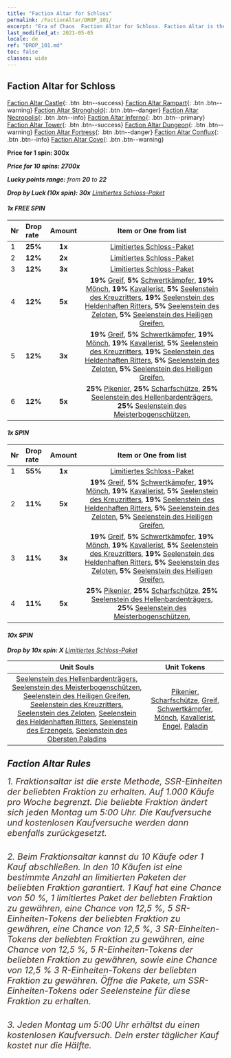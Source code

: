 ```yaml
---
title: "Faction Altar for Schloss"
permalink: /FactionAltar/DROP_101/
excerpt: "Era of Chaos  Faction Altar for Schloss. Faction Altar is the primary method for obtaining SSR units from the popular faction. Limited to 1,000 purchases each week. The popular faction changes at 05:00 every Monday. Purchase attempts and free purchase attempts will also reset then."
last_modified_at: 2021-05-05
locale: de
ref: "DROP_101.md"
toc: false
classes: wide
---
```


##  Faction Altar for **Schloss**

  [Faction Altar Castle](/de/FactionAltar/DROP_101/){: .btn .btn--success} [Faction Altar Rampart](/de/FactionAltar/DROP_102/){: .btn .btn--warning} [Faction Altar Stronghold](/de/FactionAltar/DROP_103/){: .btn .btn--danger} [Faction Altar Necropolis](/de/FactionAltar/DROP_104/){: .btn .btn--info} [Faction Altar Inferno](/de/FactionAltar/DROP_105/){: .btn .btn--primary} [Faction Altar Tower](/de/FactionAltar/DROP_106/){: .btn .btn--success} [Faction Altar Dungeon](/de/FactionAltar/DROP_107/){: .btn .btn--warning} [Faction Altar Fortress](/de/FactionAltar/DROP_108/){: .btn .btn--danger} [Faction Altar Conflux](/de/FactionAltar/DROP_109/){: .btn .btn--info} [Faction Altar Cove](/de/FactionAltar/DROP_112/){: .btn .btn--warning} 

  **Price for 1 spin: 300x** <i class="fas fa-gem"/>

  **Price for 10 spins: 2700x** <i class="fas fa-gem"/>

  **Lucky points range:** from **20** to **22**

  **Drop by Luck (10x spin): 30x** [Limitiertes Schloss-Paket](/ItemsDE/con_2139/)

####  1x FREE SPIN 

  |    Nr    |  Drop rate  |  Amount   |   Item or One from list  |
  |:---------|:------------|:---------:|:------------------------:|
  | 1 | **25%** | **1x** | [Limitiertes Schloss-Paket](/ItemsDE/con_2139/) |
  | 2 | **12%** | **2x** | [Limitiertes Schloss-Paket](/ItemsDE/con_2139/) |
  | 3 | **12%** | **3x** | [Limitiertes Schloss-Paket](/ItemsDE/con_2139/) |
  | 4 | **12%** | **5x** |  **19%** [Greif](/ItemsDE/unt_192/),  **5%** [Schwertkämpfer](/ItemsDE/unt_193/),  **19%** [Mönch](/ItemsDE/unt_194/),  **19%** [Kavallerist](/ItemsDE/unt_195/),  **5%** [Seelenstein des Kreuzritters](/ItemsDE/unt_285/),  **19%** [Seelenstein des Heldenhaften Ritters](/ItemsDE/unt_287/),  **5%** [Seelenstein des Zeloten](/ItemsDE/unt_286/),  **5%** [Seelenstein des Heiligen Greifen](/ItemsDE/unt_284/),  |
  | 5 | **12%** | **3x** |  **19%** [Greif](/ItemsDE/unt_192/),  **5%** [Schwertkämpfer](/ItemsDE/unt_193/),  **19%** [Mönch](/ItemsDE/unt_194/),  **19%** [Kavallerist](/ItemsDE/unt_195/),  **5%** [Seelenstein des Kreuzritters](/ItemsDE/unt_285/),  **19%** [Seelenstein des Heldenhaften Ritters](/ItemsDE/unt_287/),  **5%** [Seelenstein des Zeloten](/ItemsDE/unt_286/),  **5%** [Seelenstein des Heiligen Greifen](/ItemsDE/unt_284/),  |
  | 6 | **12%** | **5x** |  **25%** [Pikenier](/ItemsDE/unt_190/),  **25%** [Scharfschütze](/ItemsDE/unt_191/),  **25%** [Seelenstein des Hellenbardenträgers](/ItemsDE/unt_282/),  **25%** [Seelenstein des Meisterbogenschützen](/ItemsDE/unt_283/),  |


####  1x SPIN 

  |    Nr    |  Drop rate  |  Amount   |   Item or One from list  |
  |:---------|:------------|:---------:|:------------------------:|
  | 1 | **55%** | **1x** | [Limitiertes Schloss-Paket](/ItemsDE/con_2139/) |
  | 2 | **11%** | **5x** |  **19%** [Greif](/ItemsDE/unt_192/),  **5%** [Schwertkämpfer](/ItemsDE/unt_193/),  **19%** [Mönch](/ItemsDE/unt_194/),  **19%** [Kavallerist](/ItemsDE/unt_195/),  **5%** [Seelenstein des Kreuzritters](/ItemsDE/unt_285/),  **19%** [Seelenstein des Heldenhaften Ritters](/ItemsDE/unt_287/),  **5%** [Seelenstein des Zeloten](/ItemsDE/unt_286/),  **5%** [Seelenstein des Heiligen Greifen](/ItemsDE/unt_284/),  |
  | 3 | **11%** | **3x** |  **19%** [Greif](/ItemsDE/unt_192/),  **5%** [Schwertkämpfer](/ItemsDE/unt_193/),  **19%** [Mönch](/ItemsDE/unt_194/),  **19%** [Kavallerist](/ItemsDE/unt_195/),  **5%** [Seelenstein des Kreuzritters](/ItemsDE/unt_285/),  **19%** [Seelenstein des Heldenhaften Ritters](/ItemsDE/unt_287/),  **5%** [Seelenstein des Zeloten](/ItemsDE/unt_286/),  **5%** [Seelenstein des Heiligen Greifen](/ItemsDE/unt_284/),  |
  | 4 | **11%** | **5x** |  **25%** [Pikenier](/ItemsDE/unt_190/),  **25%** [Scharfschütze](/ItemsDE/unt_191/),  **25%** [Seelenstein des Hellenbardenträgers](/ItemsDE/unt_282/),  **25%** [Seelenstein des Meisterbogenschützen](/ItemsDE/unt_283/),  |


####  10x SPIN 

  **Drop by 10x spin: X** [Limitiertes Schloss-Paket](/ItemsDE/con_2139/)

  |    Unit Souls    |  Unit Tokens  |
  |:----------------:|:-------------:|
  | [Seelenstein des Hellenbardenträgers](/ItemsDE/unt_282/), [Seelenstein des Meisterbogenschützen](/ItemsDE/unt_283/), [Seelenstein des Heiligen Greifen](/ItemsDE/unt_284/), [Seelenstein des Kreuzritters](/ItemsDE/unt_285/), [Seelenstein des Zeloten](/ItemsDE/unt_286/), [Seelenstein des Heldenhaften Ritters](/ItemsDE/unt_287/), [Seelenstein des Erzengels](/ItemsDE/unt_288/), [Seelenstein des Obersten Paladins](/ItemsDE/unt_289/) | [Pikenier](/ItemsDE/unt_190/), [Scharfschütze](/ItemsDE/unt_191/), [Greif](/ItemsDE/unt_192/), [Schwertkämpfer](/ItemsDE/unt_193/), [Mönch](/ItemsDE/unt_194/), [Kavallerist](/ItemsDE/unt_195/), [Engel](/ItemsDE/unt_196/), [Paladin](/ItemsDE/unt_197/) |



## Faction Altar Rules

  <span style="color: #3c2a1e;font-size:20px">1. Fraktionsaltar ist die erste Methode, SSR-Einheiten der beliebten Fraktion zu erhalten. Auf 1.000 Käufe pro Woche begrenzt. Die beliebte Fraktion ändert sich jeden Montag um 5:00 Uhr. Die Kaufversuche und kostenlosen Kaufversuche werden dann ebenfalls zurückgesetzt.</span><br/>

<br/>  <span style="color: #3c2a1e;font-size:20px">2. Beim Fraktionsaltar kannst du 10 Käufe oder 1 Kauf abschließen. In den 10 Käufen ist eine bestimmte Anzahl an limitierten Paketen der beliebten Fraktion garantiert. 1 Kauf hat eine Chance von 50 %, 1 limitiertes Paket der beliebten Fraktion zu gewähren, eine Chance von 12,5 %, 5 SR-Einheiten-Tokens der beliebten Fraktion zu gewähren, eine Chance von 12,5 %, 3 SR-Einheiten-Tokens der beliebten Fraktion zu gewähren, eine Chance von 12,5 %, 5 R-Einheiten-Tokens der beliebten Fraktion zu gewähren, sowie eine Chance von 12,5 % 3 R-Einheiten-Tokens der beliebten Fraktion zu gewähren. Öffne die Pakete, um SSR-Einheiten-Tokens oder Seelensteine für diese Fraktion zu erhalten.</span>

<br/>  <span style="color: #3c2a1e;font-size:20px">3. Jeden Montag um 5:00 Uhr erhältst du einen kostenlosen Kaufversuch. Dein erster täglicher Kauf kostet nur die Hälfte.</span><br/>

<br/>